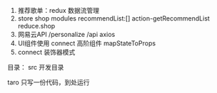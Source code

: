 1. 推荐歌单：redux 数据流管理
2. store 
shop modules
recommendList:[]
action-getRecommendList
reduce.shop
3. 网易云API
/personalize
/api
axios
4. UI组件使用
  connect 高阶组件
  mapStateToProps
5. connect 装饰器模式

目录：
src 开发目录


taro
只写一份代码，到处运行